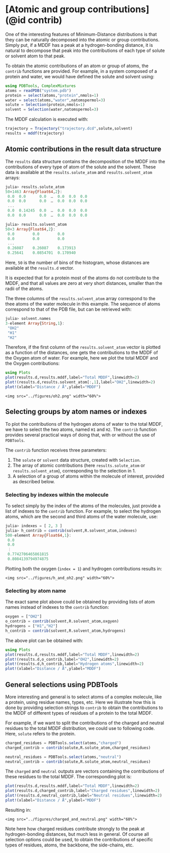 # [Atomic and group contributions](@id contrib)

One of the interesting features of Minimum-Distance distributions is
that they can be naturally decomposed into the atomic or group
contributions. Simply put, if a MDDF has a peak at a hydrogen-bonding
distance, it is natural to decompose that peak into the contributions of
each type of solute or solvent atom to that peak.     

To obtain the atomic contributions of an atom or group of atoms, the
`contrib` functions are provided. For example, in a system composed
of a protein and water, we would have defined the solute and solvent
using:

```julia
using PDBTools, ComplexMixtures
atoms = readPDB("system.pdb")
protein = select(atoms,"protein",nmols=1)
water = select(atoms,"water",natomspermol=3)
solute = Selection(protein,nmols=1)
solvent = Selection(water,natomspermol=3)
```

The MDDF calculation is executed with:
```julia
trajectory = Trajectory("trajectory.dcd",solute,solvent)
results = mddf(trajectory)
```

## Atomic contributions in the result data structure

The `results` data structure contains the decomposition of the MDDF into
the contributions of every type of atom of the solute and the solvent.
These data is available at the `results.solute_atom` and
`results.solvent_atom` arrays: 

```julia
julia> results.solute_atom
50×1463 Array{Float64,2}:
 0.0  0.0      0.0  …  0.0  0.0  0.0
 0.0  0.0      0.0  …  0.0  0.0  0.0
 ...
 0.0  0.14245  0.0  …  0.0  0.0  0.0
 0.0  0.0      0.0  …  0.0  0.0  0.0

julia> results.solvent_atom 
50×3 Array{Float64,2}:
 0.0        0.0        0.0 
 0.0        0.0        0.0 
 ...
 0.26087    0.26087    0.173913
 0.25641    0.0854701  0.170940

```

Here, `50` is the number of bins of the histogram, whose distances are
available at the `results.d` vector.

It is expected that for a protein most of the atoms do not contribute to
the MDDF, and that all values are zero at very short distances, smaller
than the radii of the atoms.

The three columns of the `results.solvent_atom` array correspond to the
thee atoms of the water molecule in this example. The sequence of atoms
correspond to that of the PDB file, but can be retrieved with:

```julia
julia> solvent.names
3-element Array{String,1}:
 "OH2"
 "H1"
 "H2"

```

Therefore, if the first column of the `results.solvent_atom` vector is
plotted as a function of the distances, one gets the contributions to
the MDDF of the Oxygen atom of water. For example, here we plot the
total MDDF and the Oxygen contributions: 

```julia
using Plots
plot(results.d,results.mddf,label="Total MDDF",linewidth=2)
plot!(results.d,results.solvent_atom[:,1],label="OH2",linewidth=2)
plot!(xlabel="Distance / Å",ylabel="MDDF")

```

```@raw html
<img src="../figures/oh2.png" width="60%">
```

## Selecting groups by atom names or indexes

To plot the contributions of the hydrogen atoms of water to the total
MDDF, we have to select the two atoms, named `H1` and `H2`. The
`contrib` function provides several practical ways of doing that,
with or without the use of `PDBTools`. 

The `contrib` function receives three parameters: 

1. The `solute` or `solvent` data structure, created with
   `Selection`. 
2. The array of atomic contributions (here `results.solute_atom` or
   `results.solvent_atom`), corresponding to the selection in 1.
3. A selection of a group of atoms within the molecule of interest,
   provided as described below. 

### Selecting by indexes within the molecule

To select simply by the index of the atoms of the molecules, just
provide a list of indexes to the `contrib` function. For example,
to select the hydrogen atoms, which are the second and third atoms of the 
water molecule, use:

```julia
julia> indexes = [ 2, 3 ]
julia> h_contrib = contrib(solvent,R.solvent_atom,indexes)
500-element Array{Float64,1}:
 0.0
 0.0
 ⋮
 0.7742706465861815
 0.8084139794974875

```
Plotting both the oxygen (`index = 1`) and hydrogen contributions
results in:

```@raw html
<img src="../figures/h_and_oh2.png" width="60%">

```

### Selecting by atom name

The exact same plot above could be obtained by providing lists of atom names
instead of indexes to the `contrib` function:

```julia
oxygen = ["OH2"]
o_contrib = contrib(solvent,R.solvent_atom,oxgyen) 
hydrogens = ["H1","H2"]
h_contrib = contrib(solvent,R.solvent_atom,hydrogens)

```

The above plot can be obtained with:
```julia
using Plots
plot(results.d,results.mddf,label="Total MDDF",linewidth=2)
plot!(results.d,o_contrib,label="OH2",linewidth=2)
plot!(results.d,h_contrib,label="Hydrogen atoms",linewidth=2)
plot!(xlabel="Distance / Å",ylabel="MDDF")

```

## General selections using PDBTools

More interesting and general is to select atoms of a complex
molecule, like a protein, using residue names, types, etc. Here we
illustrate how this is done by providing selection strings to
`contrib` to obtain the contributions to the MDDF of different
types of residues of a protein to the total MDDF. 

For example, if we want to split the contributions of the charged and
neutral residues to the total MDDF distribution, we could use to following
code. Here, `solute` refers to the protein.

```julia
charged_residues = PDBTools.select(atoms,"charged")
charged_contrib = contrib(solute,R.solute_atom,charged_residues)

neutral_residues = PDBTools.select(atoms,"neutral")
neutral_contrib = contrib(solute,R.solute_atom,neutral_residues)

```
The `charged` and `neutral` outputs are vectors containing the
contributions of these residues to the total MDDF. The corresponding
plot is:   

```julia
plot(results.d,results.mddf,label="Total MDDF",linewidth=2)
plot(results.d,charged_contrib,label="Charged residues",linewidth=2)
plot!(results.d,neutral_contrib,label="Neutral residues",linewidth=2)
plot!(xlabel="Distance / Å",ylabel="MDDF")

```
Resulting in:

```@raw html
<img src="../figures/charged_and_neutral.png" width="60%">

```

Note here how charged residues contribute strongly to the peak at
hydrogen-bonding distances, but much less in general. Of course all
selection options could be used, to obtain the contributions of specific
types of residues, atoms, the backbone, the side-chains, etc. 























